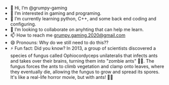 - 👋 Hi, I’m @grumpy-gaming
- 👀 I’m interested in gaming and programing.
- 🌱 I’m currently learning python, C++, and some back end coding and configuring.
- 💞️ I’m looking to collaborate on anyhting that can help me learn.
- 📫 How to reach me grumpy.gaming.2020@gmail.com 
- 😄 Pronouns: Why do we still need to do this??
- ⚡ Fun fact: Did you know? In 2013, a group of scientists discovered a species of fungus called Ophiocordyceps unilateralis that infects ants and takes over their brains, turning them into "zombie ants" 🧟‍♂️. The fungus forces the ants to climb vegetation and clamp onto leaves, where they eventually die, allowing the fungus to grow and spread its spores. It's like a real-life horror movie, but with ants! 🐜😱

<!---
grumpy-gaming/grumpy-gaming is a ✨ special ✨ repository because its `README.md` (this file) appears on your GitHub profile.
You can click the Preview link to take a look at your changes.
--->

